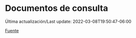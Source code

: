# Documentos de consulta

Última actualización/Last update: 2022-03-08T19:50:47-06:00

 [Fuente](https://coronavirus.gob.mx/documentos-de-consulta/)
